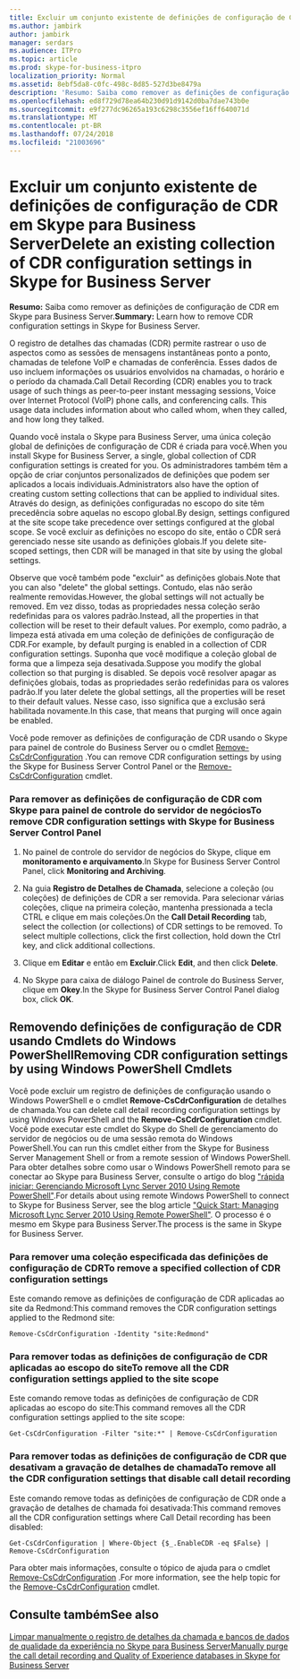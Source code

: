 ```yaml
---
title: Excluir um conjunto existente de definições de configuração de CDR em Skype para Business Server
ms.author: jambirk
author: jambirk
manager: serdars
ms.audience: ITPro
ms.topic: article
ms.prod: skype-for-business-itpro
localization_priority: Normal
ms.assetid: 8ebf5da8-c0fc-498c-8d85-527d3be8479a
description: 'Resumo: Saiba como remover as definições de configuração de CDR em Skype para Business Server.'
ms.openlocfilehash: ed8f729d78ea64b230d91d9142d0ba7dae743b0e
ms.sourcegitcommit: e9f277dc96265a193c6298c3556ef16ff640071d
ms.translationtype: MT
ms.contentlocale: pt-BR
ms.lasthandoff: 07/24/2018
ms.locfileid: "21003696"
---
```

# <a name="delete-an-existing-collection-of-cdr-configuration-settings-in-skype-for-business-server"></a><span data-ttu-id="75fbe-103">Excluir um conjunto existente de definições de configuração de CDR em Skype para Business Server</span><span class="sxs-lookup"><span data-stu-id="75fbe-103">Delete an existing collection of CDR configuration settings in Skype for Business Server</span></span>
 
<span data-ttu-id="75fbe-104">**Resumo:** Saiba como remover as definições de configuração de CDR em Skype para Business Server.</span><span class="sxs-lookup"><span data-stu-id="75fbe-104">**Summary:** Learn how to remove CDR configuration settings in Skype for Business Server.</span></span>
  
<span data-ttu-id="75fbe-p101">O registro de detalhes das chamadas (CDR) permite rastrear o uso de aspectos como as sessões de mensagens instantâneas ponto a ponto, chamadas de telefone VoIP e chamadas de conferência. Esses dados de uso incluem informações os usuários envolvidos na chamadas, o horário e o período da chamada.</span><span class="sxs-lookup"><span data-stu-id="75fbe-p101">Call Detail Recording (CDR) enables you to track usage of such things as peer-to-peer instant messaging sessions, Voice over Internet Protocol (VoIP) phone calls, and conferencing calls. This usage data includes information about who called whom, when they called, and how long they talked.</span></span>
  
<span data-ttu-id="75fbe-107">Quando você instala o Skype para Business Server, uma única coleção global de definições de configuração de CDR é criada para você.</span><span class="sxs-lookup"><span data-stu-id="75fbe-107">When you install Skype for Business Server, a single, global collection of CDR configuration settings is created for you.</span></span> <span data-ttu-id="75fbe-108">Os administradores também têm a opção de criar conjuntos personalizados de definições que podem ser aplicados a locais individuais.</span><span class="sxs-lookup"><span data-stu-id="75fbe-108">Administrators also have the option of creating custom setting collections that can be applied to individual sites.</span></span> <span data-ttu-id="75fbe-109">Através do design, as definições configuradas no escopo do site têm precedência sobre aquelas no escopo global.</span><span class="sxs-lookup"><span data-stu-id="75fbe-109">By design, settings configured at the site scope take precedence over settings configured at the global scope.</span></span> <span data-ttu-id="75fbe-110">Se você excluir as definições no escopo do site, então o CDR será gerenciado nesse site usando as definições globais.</span><span class="sxs-lookup"><span data-stu-id="75fbe-110">If you delete site-scoped settings, then CDR will be managed in that site by using the global settings.</span></span>
  
<span data-ttu-id="75fbe-111">Observe que você também pode "excluir" as definições globais.</span><span class="sxs-lookup"><span data-stu-id="75fbe-111">Note that you can also "delete" the global settings.</span></span> <span data-ttu-id="75fbe-112">Contudo, elas não serão realmente removidas.</span><span class="sxs-lookup"><span data-stu-id="75fbe-112">However, the global settings will not actually be removed.</span></span> <span data-ttu-id="75fbe-113">Em vez disso, todas as propriedades nessa coleção serão redefinidas para os valores padrão.</span><span class="sxs-lookup"><span data-stu-id="75fbe-113">Instead, all the properties in that collection will be reset to their default values.</span></span> <span data-ttu-id="75fbe-114">Por exemplo, como padrão, a limpeza está ativada em uma coleção de definições de configuração de CDR.</span><span class="sxs-lookup"><span data-stu-id="75fbe-114">For example, by default purging is enabled in a collection of CDR configuration settings.</span></span> <span data-ttu-id="75fbe-115">Suponha que você modifique a coleção global de forma que a limpeza seja desativada.</span><span class="sxs-lookup"><span data-stu-id="75fbe-115">Suppose you modify the global collection so that purging is disabled.</span></span> <span data-ttu-id="75fbe-116">Se depois você resolver apagar as definições globais, todas as propriedades serão redefinidas para os valores padrão.</span><span class="sxs-lookup"><span data-stu-id="75fbe-116">If you later delete the global settings, all the properties will be reset to their default values.</span></span> <span data-ttu-id="75fbe-117">Nesse caso, isso significa que a exclusão será habilitada novamente.</span><span class="sxs-lookup"><span data-stu-id="75fbe-117">In this case, that means that purging will once again be enabled.</span></span>
  
<span data-ttu-id="75fbe-118">Você pode remover as definições de configuração de CDR usando o Skype para painel de controle do Business Server ou o cmdlet [Remove-CsCdrConfiguration](https://docs.microsoft.com/powershell/module/skype/remove-cscdrconfiguration?view=skype-ps) .</span><span class="sxs-lookup"><span data-stu-id="75fbe-118">You can remove CDR configuration settings by using the Skype for Business Server Control Panel or the [Remove-CsCdrConfiguration](https://docs.microsoft.com/powershell/module/skype/remove-cscdrconfiguration?view=skype-ps) cmdlet.</span></span>
  
### <a name="to-remove-cdr-configuration-settings-with-skype-for-business-server-control-panel"></a><span data-ttu-id="75fbe-119">Para remover as definições de configuração de CDR com Skype para painel de controle do servidor de negócios</span><span class="sxs-lookup"><span data-stu-id="75fbe-119">To remove CDR configuration settings with Skype for Business Server Control Panel</span></span>

1. <span data-ttu-id="75fbe-120">No painel de controle do servidor de negócios do Skype, clique em **monitoramento e arquivamento**.</span><span class="sxs-lookup"><span data-stu-id="75fbe-120">In Skype for Business Server Control Panel, click **Monitoring and Archiving**.</span></span> 
    
2. <span data-ttu-id="75fbe-p104">Na guia **Registro de Detalhes de Chamada**, selecione a coleção (ou coleções) de definições de CDR a ser removida. Para selecionar várias coleções, clique na primeira coleção, mantenha pressionada a tecla CTRL e clique em mais coleções.</span><span class="sxs-lookup"><span data-stu-id="75fbe-p104">On the **Call Detail Recording** tab, select the collection (or collections) of CDR settings to be removed. To select multiple collections, click the first collection, hold down the Ctrl key, and click additional collections.</span></span>
    
3. <span data-ttu-id="75fbe-123">Clique em **Editar** e então em **Excluir**.</span><span class="sxs-lookup"><span data-stu-id="75fbe-123">Click **Edit**, and then click **Delete**.</span></span>
    
4. <span data-ttu-id="75fbe-124">No Skype para caixa de diálogo Painel de controle do Business Server, clique em **Okey**.</span><span class="sxs-lookup"><span data-stu-id="75fbe-124">In the Skype for Business Server Control Panel dialog box, click **OK**.</span></span>
    
## <a name="removing-cdr-configuration-settings-by-using-windows-powershell-cmdlets"></a><span data-ttu-id="75fbe-125">Removendo definições de configuração de CDR usando Cmdlets do Windows PowerShell</span><span class="sxs-lookup"><span data-stu-id="75fbe-125">Removing CDR configuration settings by using Windows PowerShell Cmdlets</span></span>

<span data-ttu-id="75fbe-126">Você pode excluir um registro de definições de configuração usando o Windows PowerShell e o cmdlet **Remove-CsCdrConfiguration** de detalhes de chamada.</span><span class="sxs-lookup"><span data-stu-id="75fbe-126">You can delete call detail recording configuration settings by using Windows PowerShell and the **Remove-CsCdrConfiguration** cmdlet.</span></span> <span data-ttu-id="75fbe-127">Você pode executar este cmdlet do Skype do Shell de gerenciamento do servidor de negócios ou de uma sessão remota do Windows PowerShell.</span><span class="sxs-lookup"><span data-stu-id="75fbe-127">You can run this cmdlet either from the Skype for Business Server Management Shell or from a remote session of Windows PowerShell.</span></span> <span data-ttu-id="75fbe-128">Para obter detalhes sobre como usar o Windows PowerShell remoto para se conectar ao Skype para Business Server, consulte o artigo do blog ["rápida iniciar: Gerenciando Microsoft Lync Server 2010 Using Remote PowerShell"](https://go.microsoft.com/fwlink/p/?linkId=255876).</span><span class="sxs-lookup"><span data-stu-id="75fbe-128">For details about using remote Windows PowerShell to connect to Skype for Business Server, see the blog article ["Quick Start: Managing Microsoft Lync Server 2010 Using Remote PowerShell"](https://go.microsoft.com/fwlink/p/?linkId=255876).</span></span> <span data-ttu-id="75fbe-129">O processo é o mesmo em Skype para Business Server.</span><span class="sxs-lookup"><span data-stu-id="75fbe-129">The process is the same in Skype for Business Server.</span></span>
  
### <a name="to-remove-a-specified-collection-of-cdr-configuration-settings"></a><span data-ttu-id="75fbe-130">Para remover uma coleção especificada das definições de configuração de CDR</span><span class="sxs-lookup"><span data-stu-id="75fbe-130">To remove a specified collection of CDR configuration settings</span></span>

 <span data-ttu-id="75fbe-131">Este comando remove as definições de configuração de CDR aplicadas ao site da Redmond:</span><span class="sxs-lookup"><span data-stu-id="75fbe-131">This command removes the CDR configuration settings applied to the Redmond site:</span></span>
    
  ```
  Remove-CsCdrConfiguration -Identity "site:Redmond"
  ```

### <a name="to-remove-all-the-cdr-configuration-settings-applied-to-the-site-scope"></a><span data-ttu-id="75fbe-132">Para remover todas as definições de configuração de CDR aplicadas ao escopo do site</span><span class="sxs-lookup"><span data-stu-id="75fbe-132">To remove all the CDR configuration settings applied to the site scope</span></span>

 <span data-ttu-id="75fbe-133">Este comando remove todas as definições de configuração de CDR aplicadas ao escopo do site:</span><span class="sxs-lookup"><span data-stu-id="75fbe-133">This command removes all the CDR configuration settings applied to the site scope:</span></span>
    
  ```
  Get-CsCdrConfiguration -Filter "site:*" | Remove-CsCdrConfiguration
  ```

### <a name="to-remove-all-the-cdr-configuration-settings-that-disable-call-detail-recording"></a><span data-ttu-id="75fbe-134">Para remover todas as definições de configuração de CDR que desativam a gravação de detalhes de chamada</span><span class="sxs-lookup"><span data-stu-id="75fbe-134">To remove all the CDR configuration settings that disable call detail recording</span></span>

 <span data-ttu-id="75fbe-135">Este comando remove todas as definições de configuração de CDR onde a gravação de detalhes de chamada foi desativada:</span><span class="sxs-lookup"><span data-stu-id="75fbe-135">This command removes all the CDR configuration settings where Call Detail recording has been disabled:</span></span>
    
  ```
  Get-CsCdrConfiguration | Where-Object {$_.EnableCDR -eq $False} | Remove-CsCdrConfiguration
  ```

<span data-ttu-id="75fbe-136">Para obter mais informações, consulte o tópico de ajuda para o cmdlet [Remove-CsCdrConfiguration](https://docs.microsoft.com/powershell/module/skype/remove-cscdrconfiguration?view=skype-ps) .</span><span class="sxs-lookup"><span data-stu-id="75fbe-136">For more information, see the help topic for the [Remove-CsCdrConfiguration](https://docs.microsoft.com/powershell/module/skype/remove-cscdrconfiguration?view=skype-ps) cmdlet.</span></span>
  
## <a name="see-also"></a><span data-ttu-id="75fbe-137">Consulte também</span><span class="sxs-lookup"><span data-stu-id="75fbe-137">See also</span></span>

[<span data-ttu-id="75fbe-138">Limpar manualmente o registro de detalhes da chamada e bancos de dados de qualidade da experiência no Skype para Business Server</span><span class="sxs-lookup"><span data-stu-id="75fbe-138">Manually purge the call detail recording and Quality of Experience databases in Skype for Business Server</span></span>](../../deploy/deploy-monitoring/purgecall-detail-recording-and-qoe.md)

